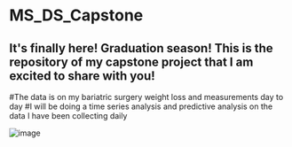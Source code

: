 # MS_DS_Capstone

## It's finally here! Graduation season! This is the repository of my capstone project that I am excited to share with you!

#The data is on my bariatric surgery weight loss and measurements day to day
#I will be doing a time series analysis and predictive analysis on the data I have been collecting daily

![image](https://github.com/woodskd24/MS_DS_Capstone/assets/108799360/07364433-52e2-4ad8-bd5f-372074d1ca69)
